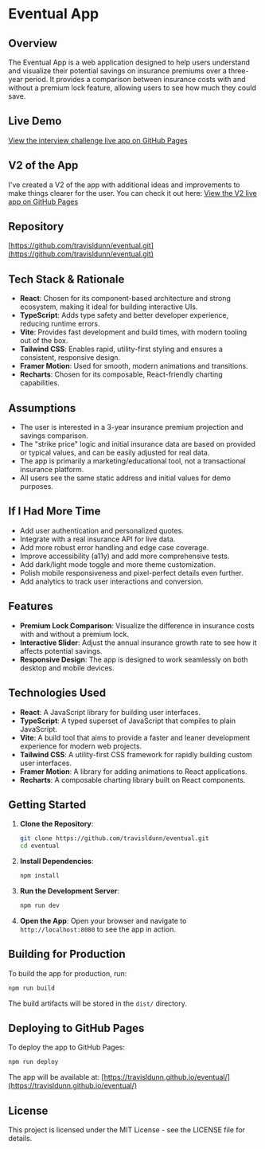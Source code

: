 # Eventual App

## Overview

The Eventual App is a web application designed to help users understand and visualize their potential savings on insurance premiums over a three-year period. It provides a comparison between insurance costs with and without a premium lock feature, allowing users to see how much they could save.

## Live Demo
[View the interview challenge live app on GitHub Pages](https://travisldunn.github.io/eventual/)

## V2 of the App
I've created a V2 of the app with additional ideas and improvements to make things clearer for the user. You can check it out here: [View the V2 live app on GitHub Pages](https://travisldunn.github.io/eventual2/)

## Repository
[https://github.com/travisldunn/eventual.git](https://github.com/travisldunn/eventual.git)

## Tech Stack & Rationale
- **React**: Chosen for its component-based architecture and strong ecosystem, making it ideal for building interactive UIs.
- **TypeScript**: Adds type safety and better developer experience, reducing runtime errors.
- **Vite**: Provides fast development and build times, with modern tooling out of the box.
- **Tailwind CSS**: Enables rapid, utility-first styling and ensures a consistent, responsive design.
- **Framer Motion**: Used for smooth, modern animations and transitions.
- **Recharts**: Chosen for its composable, React-friendly charting capabilities.

## Assumptions
- The user is interested in a 3-year insurance premium projection and savings comparison.
- The "strike price" logic and initial insurance data are based on provided or typical values, and can be easily adjusted for real data.
- The app is primarily a marketing/educational tool, not a transactional insurance platform.
- All users see the same static address and initial values for demo purposes.

## If I Had More Time
- Add user authentication and personalized quotes.
- Integrate with a real insurance API for live data.
- Add more robust error handling and edge case coverage.
- Improve accessibility (a11y) and add more comprehensive tests.
- Add dark/light mode toggle and more theme customization.
- Polish mobile responsiveness and pixel-perfect details even further.
- Add analytics to track user interactions and conversion.

## Features

- **Premium Lock Comparison**: Visualize the difference in insurance costs with and without a premium lock.
- **Interactive Slider**: Adjust the annual insurance growth rate to see how it affects potential savings.
- **Responsive Design**: The app is designed to work seamlessly on both desktop and mobile devices.

## Technologies Used

- **React**: A JavaScript library for building user interfaces.
- **TypeScript**: A typed superset of JavaScript that compiles to plain JavaScript.
- **Vite**: A build tool that aims to provide a faster and leaner development experience for modern web projects.
- **Tailwind CSS**: A utility-first CSS framework for rapidly building custom user interfaces.
- **Framer Motion**: A library for adding animations to React applications.
- **Recharts**: A composable charting library built on React components.

## Getting Started

1. **Clone the Repository**:

   ```bash
   git clone https://github.com/travisldunn/eventual.git
   cd eventual
   ```

2. **Install Dependencies**:

   ```bash
   npm install
   ```

3. **Run the Development Server**:

   ```bash
   npm run dev
   ```

4. **Open the App**: Open your browser and navigate to `http://localhost:8080` to see the app in action.

## Building for Production

To build the app for production, run:

```bash
npm run build
```

The build artifacts will be stored in the `dist/` directory.

## Deploying to GitHub Pages

To deploy the app to GitHub Pages:

```bash
npm run deploy
```

The app will be available at: [https://travisldunn.github.io/eventual/](https://travisldunn.github.io/eventual/)

## License
This project is licensed under the MIT License - see the LICENSE file for details.



